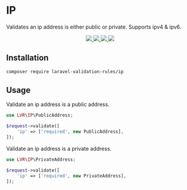 # IP

Validates an ip address is either public or private. Supports ipv4 & ipv6.

<p align="center">
  <a href="https://travis-ci.org/laravel-validation-rules/ip">
    <img src="https://img.shields.io/travis/laravel-validation-rules/ip.svg?style=flat-square">
  </a>
  <a href="https://scrutinizer-ci.com/g/laravel-validation-rules/ip/code-structure/master/code-coverage">
    <img src="https://img.shields.io/scrutinizer/coverage/g/laravel-validation-rules/ip.svg?style=flat-square">
  </a>
  <a href="https://scrutinizer-ci.com/g/laravel-validation-rules/ip">
    <img src="https://img.shields.io/scrutinizer/g/laravel-validation-rules/ip.svg?style=flat-square">
  </a>
  <a href="https://github.com/laravel-validation-rules/ip/blob/master/LICENSE">
    <img src="https://img.shields.io/github/license/laravel-validation-rules/ip.svg?style=flat-square">
  </a>
</p>

## Installation

```bash
composer require laravel-validation-rules/ip
```

## Usage

Validate an ip address is a public address.

```php
use LVR\IP\PublicAddress;

$request->validate([
    'ip' => ['required', new PublicAddress],
]);
```

Validate an ip address is a private address.

```php
use LVR\IP\PrivateAddress;

$request->validate([
    'ip' => ['required', new PrivateAddress],
]);
```
